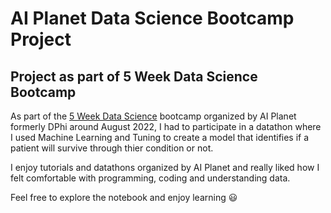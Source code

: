 # AI Planet Data Science Bootcamp Project
## Project as part of 5 Week Data Science Bootcamp

As part of the [5 Week Data Science](https://aiplanet.com/bootcamp/certificate/verify/ab6f0501-be34-483b-9887-cfb7069756b3) bootcamp organized by AI Planet formerly DPhi around August 2022, I had to participate in a datathon where I used Machine Learning and Tuning to create a model that identifies if a patient will survive through thier condition or not.

I enjoy tutorials and datathons organized by AI Planet and really liked how I felt comfortable with programming, coding and understanding data.

Feel free to explore the notebook and enjoy learning 😃
